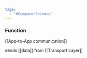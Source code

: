 ```yaml
---
tags:
  - "#ComputerScience"
---
```


### Function
[[App-to-App communication]]

 sends [[data]] from [[Transport Layer]]